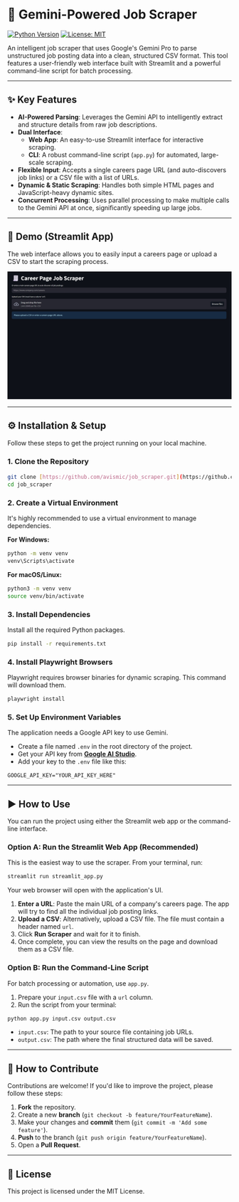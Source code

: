 # 🤖 Gemini-Powered Job Scraper

[![Python Version](https://img.shields.io/badge/Python-3.9+-blue.svg)](https://www.python.org/downloads/)
[![License: MIT](https://img.shields.io/badge/License-MIT-yellow.svg)](https://opensource.org/licenses/MIT)

An intelligent job scraper that uses Google's Gemini Pro to parse unstructured job posting data into a clean, structured CSV format. This tool features a user-friendly web interface built with Streamlit and a powerful command-line script for batch processing.

---

## ✨ Key Features

-   **AI-Powered Parsing**: Leverages the Gemini API to intelligently extract and structure details from raw job descriptions.
-   **Dual Interface**:
    -   **Web App**: An easy-to-use Streamlit interface for interactive scraping.
    -   **CLI**: A robust command-line script (`app.py`) for automated, large-scale scraping.
-   **Flexible Input**: Accepts a single careers page URL (and auto-discovers job links) or a CSV file with a list of URLs.
-   **Dynamic & Static Scraping**: Handles both simple HTML pages and JavaScript-heavy dynamic sites.
-   **Concurrent Processing**: Uses parallel processing to make multiple calls to the Gemini API at once, significantly speeding up large jobs.

---

## 🚀 Demo (Streamlit App)

The web interface allows you to easily input a careers page or upload a CSV to start the scraping process.

![Streamlit App Demo](./images/screens.jpeg)

---

## ⚙️ Installation & Setup

Follow these steps to get the project running on your local machine.

### 1. Clone the Repository

```bash
git clone [https://github.com/avismic/job_scraper.git](https://github.com/avismic/job_scraper.git)
cd job_scraper
```

### 2. Create a Virtual Environment

It's highly recommended to use a virtual environment to manage dependencies.

**For Windows:**
```bash
python -m venv venv
venv\Scripts\activate
```

**For macOS/Linux:**
```bash
python3 -m venv venv
source venv/bin/activate
```

### 3. Install Dependencies

Install all the required Python packages.

```bash
pip install -r requirements.txt
```

### 4. Install Playwright Browsers

Playwright requires browser binaries for dynamic scraping. This command will download them.

```bash
playwright install
```

### 5. Set Up Environment Variables

The application needs a Google API key to use Gemini.

-   Create a file named `.env` in the root directory of the project.
-   Get your API key from **[Google AI Studio](https://aistudio.google.com/app/apikey)**.
-   Add your key to the `.env` file like this:

```env
GOOGLE_API_KEY="YOUR_API_KEY_HERE"
```

---

## ▶️ How to Use

You can run the project using either the Streamlit web app or the command-line interface.

### Option A: Run the Streamlit Web App (Recommended)

This is the easiest way to use the scraper. From your terminal, run:

```bash
streamlit run streamlit_app.py
```

Your web browser will open with the application's UI.

1.  **Enter a URL**: Paste the main URL of a company's careers page. The app will try to find all the individual job posting links.
2.  **Upload a CSV**: Alternatively, upload a CSV file. The file must contain a header named `url`.
3.  Click **Run Scraper** and wait for it to finish.
4.  Once complete, you can view the results on the page and download them as a CSV file.

### Option B: Run the Command-Line Script

For batch processing or automation, use `app.py`.

1.  Prepare your `input.csv` file with a `url` column.
2.  Run the script from your terminal:

```bash
python app.py input.csv output.csv
```

-   `input.csv`: The path to your source file containing job URLs.
-   `output.csv`: The path where the final structured data will be saved.

---

## 🤝 How to Contribute

Contributions are welcome! If you'd like to improve the project, please follow these steps:

1.  **Fork** the repository.
2.  Create a new **branch** (`git checkout -b feature/YourFeatureName`).
3.  Make your changes and **commit** them (`git commit -m 'Add some feature'`).
4.  **Push** to the branch (`git push origin feature/YourFeatureName`).
5.  Open a **Pull Request**.

---

## 📄 License

This project is licensed under the MIT License.
